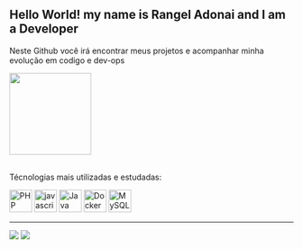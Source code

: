 ## Hello World! my name is Rangel Adonai and I am a Developer
<p>Neste Github você irá encontrar meus projetos e acompanhar minha evolução em codigo e dev-ops</p>
<div>
<img height="145em" src="https://github-readme-stats.vercel.app/api/top-langs/?username=rangeladonai&layout=compact&theme=gruvbox"/>
</div>
<br>
<div>
<p>Técnologias mais utilizadas e estudadas:</p>
<img style="width: 40px;" title="PHP" src="https://cdn.jsdelivr.net/gh/devicons/devicon/icons/php/php-original.svg" />
<img style="width: 40px;" title="javascript" src="https://cdn.jsdelivr.net/gh/devicons/devicon/icons/javascript/javascript-original.svg" />
<img style="width: 40px;" title="Java" src="https://cdn.jsdelivr.net/gh/devicons/devicon/icons/java/java-original.svg" /> 
<img style="width: 40px;" title="Docker" src="https://cdn.jsdelivr.net/gh/devicons/devicon/icons/docker/docker-original.svg" />
<img style="width: 40px;" title="MySQL" src="https://cdn.jsdelivr.net/gh/devicons/devicon/icons/mysql/mysql-original.svg" />
</div>
<hr>
<a href="mailto:rangel.adonai@gmail.com"><img src="https://img.shields.io/badge/Gmail-D14836?style=for-the-badge&logo=gmail&logoColor=white"/></a>
<a href="https://br.linkedin.com/in/rangel-adonai-a38823234"><img src="https://img.shields.io/badge/LinkedIn-0077B5?style=for-the-badge&logo=linkedin&logoColor=white"/>
</a>
